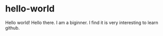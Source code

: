 # hello-world
Hello world!
Hello there. I am a biginner. I find it is very interesting to learn github.
